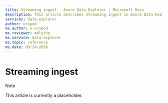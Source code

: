 ```yaml
---
title: Streaming ingest - Azure Data Explorer | Microsoft Docs
description: This article describes Streaming ingest in Azure Data Explorer.
services: data-explorer
author: orspod
ms.author: v-orspod
ms.reviewer: mblythe
ms.service: data-explorer
ms.topic: reference
ms.date: 09/24/2018
---
```

# Streaming ingest

> [!NOTE]
> This article is currently a placeholder.